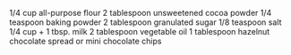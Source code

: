 1/4 cup all-purpose flour
2 tablespoon unsweetened cocoa powder
1/4 teaspoon baking powder
2 tablespoon granulated sugar
1/8 teaspoon salt
1/4 cup + 1 tbsp. milk
2 tablespoon vegetable oil
1 tablespoon hazelnut chocolate spread or mini chocolate chips